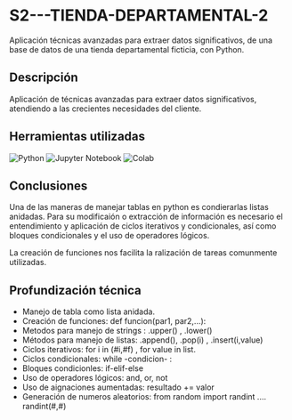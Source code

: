 # S2---TIENDA-DEPARTAMENTAL-2
Aplicación técnicas avanzadas para extraer datos significativos, de una base de datos de una tienda departamental ficticia, con Python.

## Descripción 
Aplicación de técnicas avanzadas para extraer datos significativos, atendiendo a las crecientes necesidades del cliente.

## Herramientas utilizadas
![Python](https://img.shields.io/badge/python-3670A0?style=for-the-badge&logo=python&logoColor=ffdd54)
![Jupyter Notebook](https://img.shields.io/badge/jupyter-%23FA0F00.svg?style=for-the-badge&logo=jupyter&logoColor=white)
![Colab](https://img.shields.io/badge/Colab-F9AB00?style=for-the-badge&logo=googlecolab&color=525252)

## Conclusiones 
Una de las maneras de manejar tablas en python es condierarlas listas anidadas. Para su modificaión o extracción de información es necesario el entendimiento y aplicación de ciclos iterativos y condicionales, así como bloques condicionales y el uso de operadores lógicos. 

La creación de funciones nos facilita la ralización de tareas comunmente utilizadas.

## Profundización técnica
* Manejo de tabla como lista anidada.
* Creación de funciones:   def funcion(par1, par2,...):
* Metodos para manejo de strings : .upper() , .lower()
* Métodos para manejo de listas: .append(), .pop(i) , .insert(i,value)
* Ciclos iterativos: for i in (#i,#f) ,   for value in list.
* Ciclos condicionales: while -condicion- :
* Bloques condicionles: if-elif-else
* Uso de operadores lógicos: and, or, not
* Uso de aignaciones aumentadas: resultado += valor
* Generación de numeros aleatorios: from random import randint .... randint(#,#)
